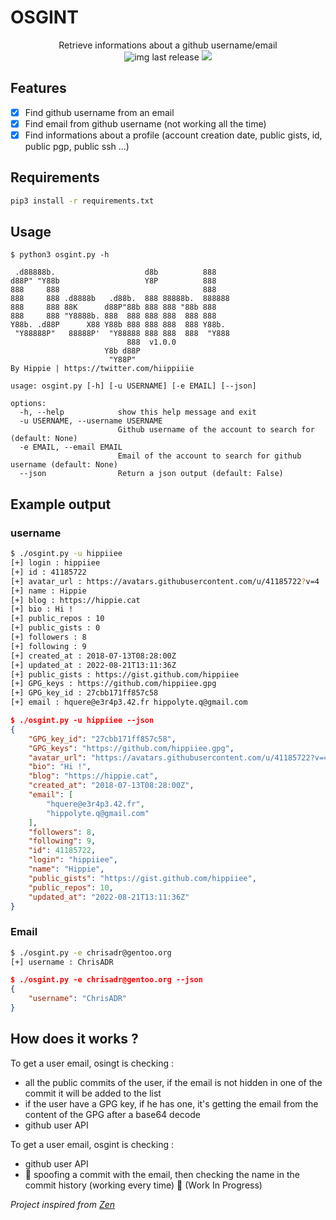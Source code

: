 # OSGINT
<p align="center">
  Retrieve informations about a github username/email
  <br>
      <img alt="img last release" src="https://img.shields.io/github/v/release/hippiiee/osgint.svg?color=blue">
  <a href="https://twitter.com/intent/follow?screen_name=hiippiiie" title="Follow"><img src="https://img.shields.io/twitter/follow/hiippiiie?label=hiippiiie&style=social"></a>
  <br>
</p>

## Features
  - [x] Find github username from an email
  - [x] Find email from github username (not working all the time)
  - [x] Find informations about a profile (account creation date, public gists, id, public pgp, public ssh ...)
## Requirements

```bash
pip3 install -r requirements.txt
```
## Usage

```
$ python3 osgint.py -h                                  

 .d88888b.                    d8b          888    
d88P" "Y88b                   Y8P          888    
888     888                                888    
888     888 .d8888b   .d88b.  888 88888b.  888888 
888     888 88K      d88P"88b 888 888 "88b 888    
888     888 "Y8888b. 888  888 888 888  888 888    
Y88b. .d88P      X88 Y88b 888 888 888  888 Y88b.  
 "Y88888P"   88888P'  "Y88888 888 888  888  "Y888 
                          888  v1.0.0
                     Y8b d88P                     
                      "Y88P"                      
By Hippie | https://twitter.com/hiippiiie

usage: osgint.py [-h] [-u USERNAME] [-e EMAIL] [--json]

options:
  -h, --help            show this help message and exit
  -u USERNAME, --username USERNAME
                        Github username of the account to search for (default: None)
  -e EMAIL, --email EMAIL
                        Email of the account to search for github username (default: None)
  --json                Return a json output (default: False)
```
## Example output
### username
```bash
$ ./osgint.py -u hippiiee
[+] login : hippiiee
[+] id : 41185722
[+] avatar_url : https://avatars.githubusercontent.com/u/41185722?v=4
[+] name : Hippie
[+] blog : https://hippie.cat
[+] bio : Hi !
[+] public_repos : 10
[+] public_gists : 0
[+] followers : 8
[+] following : 9
[+] created_at : 2018-07-13T08:28:00Z
[+] updated_at : 2022-08-21T13:11:36Z
[+] public_gists : https://gist.github.com/hippiiee
[+] GPG_keys : https://github.com/hippiiee.gpg
[+] GPG_key_id : 27cbb171ff857c58
[+] email : hquere@e3r4p3.42.fr hippolyte.q@gmail.com
```

```json
$ ./osgint.py -u hippiiee --json
{
    "GPG_key_id": "27cbb171ff857c58",
    "GPG_keys": "https://github.com/hippiiee.gpg",
    "avatar_url": "https://avatars.githubusercontent.com/u/41185722?v=4",
    "bio": "Hi !",
    "blog": "https://hippie.cat",
    "created_at": "2018-07-13T08:28:00Z",
    "email": [
        "hquere@e3r4p3.42.fr",
        "hippolyte.q@gmail.com"
    ],
    "followers": 8,
    "following": 9,
    "id": 41185722,
    "login": "hippiiee",
    "name": "Hippie",
    "public_gists": "https://gist.github.com/hippiiee",
    "public_repos": 10,
    "updated_at": "2022-08-21T13:11:36Z"
}
```

### Email
``` bash
$ ./osgint.py -e chrisadr@gentoo.org
[+] username : ChrisADR
```
```json
$ ./osgint.py -e chrisadr@gentoo.org --json
{
    "username": "ChrisADR"
}
```

## How does it works ?

To get a user email, osingt is checking :
 - all the public commits of the user, if the email is not hidden in one of the commit it will be added to the list
 - if the user have a GPG key, if he has one, it's getting the email from the content of the GPG after a base64 decode
 - github user API

To get a user email, osgint is checking :
 - github user API
 - 🚧 spoofing a commit with the email, then checking the name in the commit history (working every time) 🚧 (Work In Progress)

*Project inspired from [Zen](https://github.com/s0md3v/Zen)*
